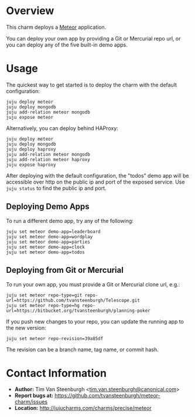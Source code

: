 # Overview

This charm deploys a [Meteor](http://meteor.com) application.

You can deploy your own app by providing a Git or Mercurial repo url,
or you can deploy any of the five built-in demo apps.

# Usage

The quickest way to get started is to deploy the charm with the default
configuration:

    juju deploy meteor
    juju deploy mongodb
    juju add-relation meteor mongodb
    juju expose meteor

Alternatively, you can deploy behind HAProxy:

    juju deploy meteor
    juju deploy mongodb
    juju deploy haproxy
    juju add-relation meteor mongodb
    juju add-relation meteor haproxy
    juju expose haproxy

After deploying with the default configuration, the "todos" demo app
will be accessible over http on the public ip and port of the exposed
service. Use `juju status` to find the public ip and port.

## Deploying Demo Apps

To run a different demo app, try any of the following:

    juju set meteor demo-app=leaderboard
    juju set meteor demo-app=wordplay
    juju set meteor demo-app=parties
    juju set meteor demo-app=clock
    juju set meteor demo-app=todos

## Deploying from Git or Mercurial

To run your own app, you must provide a Git or Mercurial clone url,
e.g.:

    juju set meteor repo-type=git repo-url=https://github.com/tvansteenburgh/Telescope.git
    juju set meteor repo-type=hg repo-url=https://bitbucket.org/tvansteenburgh/planning-poker

If you push new changes to your repo, you can update the running app to
the new version:

    juju set meteor repo-revision=39a85df

The revision can be a branch name, tag name, or commit hash.

# Contact Information

* **Author:** Tim Van Steenburgh <<tim.van.steenburgh@canonical.com>>
* **Report bugs at:** https://github.com/tvansteenburgh/meteor-charm/issues
* **Location:** http://jujucharms.com/charms/precise/meteor

